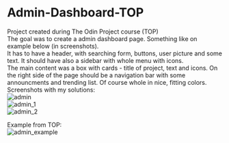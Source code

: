 # Admin-Dashboard-TOP  
Project created during The Odin Project course (TOP)  
The goal was to create a admin dashboard page. Something like on example below (in screenshots).  
It has to have a header, with searching form, buttons, user picture and some text. It should have also a sidebar with whole menu with icons.  
The main content was a box with cards - title of project, text and icons. On the right side of the page should be a navigation bar with some announcments and trending list. Of course whole in nice, fitting colors.  
Screenshots with my solutions:  
![admin](https://github.com/AnnaNowak96/Admin-Dashboard-TOP/assets/151517110/b1fb5114-560a-402f-93e1-928ae711c8b5)  
![admin_1](https://github.com/AnnaNowak96/Admin-Dashboard-TOP/assets/151517110/6e647063-c39e-4c2f-b552-6a22884807cd)  
![admin_2](https://github.com/AnnaNowak96/Admin-Dashboard-TOP/assets/151517110/990ee144-e3f3-4494-9949-c6d916221e02)  

Example from TOP:  
![admin_example](https://github.com/AnnaNowak96/Admin-Dashboard-TOP/assets/151517110/56eac0f5-063e-4613-93b0-6315f1a61a28)
